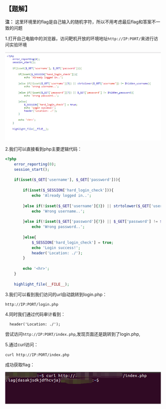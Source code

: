 ## 【题解】

**注：** 这里环境里的flag是自己输入的随机字符，所以不用考虑最后flag和答案不一致的问题

1.打开自己电脑中的浏览器，访问靶机开放的环境地址`http://IP:PORT/`来进行访问实验环境

![](files_for_writeup/1.png)

2.我们可以直接看到php主要逻辑代码：

```php
<?php
    error_reporting(0);
    session_start();

    if(isset($_GET['username'], $_GET['password'])){

        if(isset($_SESSION['hard_login_check'])){
            echo 'Already logged in..';

        }else if(!isset($_GET['username']{3}) || strtolower($_GET['username']) != $hidden_username){
            echo 'Wrong username..';

        }else if(!isset($_GET['password']{7}) || $_GET['password'] != $hidden_password){
            echo 'Wrong password..';

        }else{
            $_SESSION['hard_login_check'] = true;
            echo 'Login success!';
            header('Location: ./');
        }

        echo '<hr>';
    }

    highlight_file(__FILE__);
```

3.我们可以看到我们访问的url自动跳转到login.php：

```url
http://IP:PORT/login.php
```

4.同时我们通过代码审计看到：

```url
  header('Location: ./');
```

尝试访问`http://IP:PORT/index.php`,发现页面还是跳转到了login.php,

5.通过curl访问：

`curl http://IP:PORT/index.php`

成功获取flag：

![](files_for_writeup/2.png)


